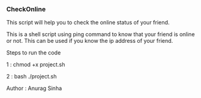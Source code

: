 ### CheckOnline
This script will help you to check the online status of your friend.

This is a shell script using ping command to know that your friend is online or not.
This can be used if you know the ip address of your friend.

Steps to run the code

1 : chmod +x project.sh

2 : bash ./project.sh

Author : Anurag Sinha
